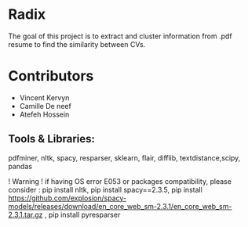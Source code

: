 # Radix
The goal of this project is to extract and cluster information from .pdf resume to find the similarity between CVs.

# Contributors
* Vincent Kervyn
* Camille De neef
* Atefeh Hossein

## Tools & Libraries:
pdfminer, nltk, spacy, resparser, sklearn, flair, difflib, textdistance,scipy, pandas

 ! Warning !
 if having OS error E053 or packages compatibility,
 please consider :
pip install nltk,
pip install spacy==2.3.5,
pip install https://github.com/explosion/spacy-models/releases/download/en_core_web_sm-2.3.1/en_core_web_sm-2.3.1.tar.gz ,
pip install pyresparser


